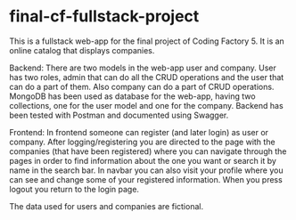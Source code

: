 # final-cf-fullstack-project
This is a fullstack web-app for the final project of Coding Factory 5. It is an online catalog that displays companies.

Backend:
There are two models in the web-app user and company. User has two roles, admin that can do all the CRUD operations and the user that can do a part of them. Also company can do a part of CRUD operations. MongoDB has been used as database for the web-app, having two collections, one for the user model and one for the company. 
Backend has been tested with Postman and documented using Swagger.

Frontend:
In frontend someone can register (and later login) as user or company. After logging/registering you are directed to the page with the companies (that have been registered) where you can navigate through the pages in order to find information about the one you want or search it by name in the search bar. In navbar you can also visit your profile where you can see and change some of your registered information. When you press logout you return to the login page.

The data used for users and companies are fictional.
